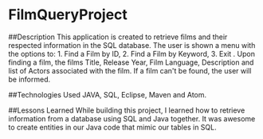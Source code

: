 # FilmQueryProject

##Description
This application is created to retrieve films and their respected information in the SQL database. The user is shown a menu with the options to: 1. Find a Film by ID, 2. Find a Film by Keyword, 3. Exit .
Upon finding a film, the films Title, Release Year, Film Language, Description and list of Actors associated with the film. If a film can't be found, the user will be informed.

##Technologies Used
JAVA, SQL, Eclipse, Maven and Atom.

##Lessons Learned
While building this project, I learned how to retrieve information from a database using SQL and Java together. It was awesome to create entities in our Java code that mimic our tables in SQL.
